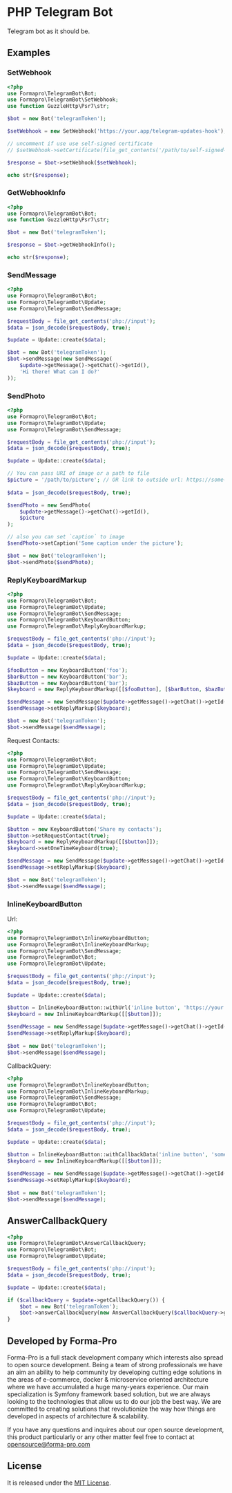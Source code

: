 # PHP Telegram Bot

Telegram bot as it should be.

## Examples

### SetWebhook

```php
<?php
use Formapro\TelegramBot\Bot;
use Formapro\TelegramBot\SetWebhook;
use function GuzzleHttp\Psr7\str;

$bot = new Bot('telegramToken');

$setWebhook = new SetWebhook('https://your.app/telegram-updates-hook');

// uncomment if use use self-signed certificate
// $setWebhook->setCertificate(file_get_contents('/path/to/self-signed-certifcate.pem'));

$response = $bot->setWebhook($setWebhook);

echo str($response);
```

### GetWebhookInfo

```php
<?php
use Formapro\TelegramBot\Bot;
use function GuzzleHttp\Psr7\str;

$bot = new Bot('telegramToken');

$response = $bot->getWebhookInfo();

echo str($response);
```

### SendMessage

```php
<?php
use Formapro\TelegramBot\Bot;
use Formapro\TelegramBot\Update;
use Formapro\TelegramBot\SendMessage;

$requestBody = file_get_contents('php://input'); 
$data = json_decode($requestBody, true);

$update = Update::create($data);

$bot = new Bot('telegramToken');
$bot->sendMessage(new SendMessage(
    $update->getMessage()->getChat()->getId(),
    'Hi there! What can I do?'
));
```

### SendPhoto

```php
<?php
use Formapro\TelegramBot\Bot;
use Formapro\TelegramBot\Update;
use Formapro\TelegramBot\SendMessage;

$requestBody = file_get_contents('php://input');
$data = json_decode($requestBody, true);

$update = Update::create($data);

// You can pass URI of image or a path to file
$picture = '/path/to/picture'; // OR link to outside url: https://some-server.com/some.jpg
 
$data = json_decode($requestBody, true);

$sendPhoto = new SendPhoto(
    $update->getMessage()->getChat()->getId(),
    $picture
);

// also you can set `caption` to image
$sendPhoto->setCaption('Some caption under the picture');

$bot = new Bot('telegramToken');
$bot->sendPhoto($sendPhoto);
```

### ReplyKeyboardMarkup

```php
<?php
use Formapro\TelegramBot\Bot;
use Formapro\TelegramBot\Update;
use Formapro\TelegramBot\SendMessage;
use Formapro\TelegramBot\KeyboardButton;
use Formapro\TelegramBot\ReplyKeyboardMarkup;

$requestBody = file_get_contents('php://input'); 
$data = json_decode($requestBody, true);

$update = Update::create($data);

$fooButton = new KeyboardButton('foo');
$barButton = new KeyboardButton('bar');
$bazButton = new KeyboardButton('bar');
$keyboard = new ReplyKeyboardMarkup([[$fooButton], [$barButton, $bazButton]]);

$sendMessage = new SendMessage($update->getMessage()->getChat()->getId(), 'Choose an option.');
$sendMessage->setReplyMarkup($keyboard);

$bot = new Bot('telegramToken');
$bot->sendMessage($sendMessage);
```

Request Contacts:

```php
<?php
use Formapro\TelegramBot\Bot;
use Formapro\TelegramBot\Update;
use Formapro\TelegramBot\SendMessage;
use Formapro\TelegramBot\KeyboardButton;
use Formapro\TelegramBot\ReplyKeyboardMarkup;

$requestBody = file_get_contents('php://input'); 
$data = json_decode($requestBody, true);

$update = Update::create($data);

$button = new KeyboardButton('Share my contacts');
$button->setRequestContact(true);
$keyboard = new ReplyKeyboardMarkup([[$button]]);
$keyboard->setOneTimeKeyboard(true);

$sendMessage = new SendMessage($update->getMessage()->getChat()->getId(), 'Please, share your contact info with us.');
$sendMessage->setReplyMarkup($keyboard);

$bot = new Bot('telegramToken');
$bot->sendMessage($sendMessage);
```

### InlineKeyboardButton

Url: 

```php
<?php
use Formapro\TelegramBot\InlineKeyboardButton;
use Formapro\TelegramBot\InlineKeyboardMarkup;
use Formapro\TelegramBot\SendMessage;
use Formapro\TelegramBot\Bot;
use Formapro\TelegramBot\Update;

$requestBody = file_get_contents('php://input'); 
$data = json_decode($requestBody, true);

$update = Update::create($data);

$button = InlineKeyboardButton::withUrl('inline button', 'https://your.app/link');
$keyboard = new InlineKeyboardMarkup([[$button]]);
        
$sendMessage = new SendMessage($update->getMessage()->getChat()->getId(), 'Click on inline button.');
$sendMessage->setReplyMarkup($keyboard);
                
$bot = new Bot('telegramToken');
$bot->sendMessage($sendMessage);
```

CallbackQuery: 

```php
<?php
use Formapro\TelegramBot\InlineKeyboardButton;
use Formapro\TelegramBot\InlineKeyboardMarkup;
use Formapro\TelegramBot\SendMessage;
use Formapro\TelegramBot\Bot;
use Formapro\TelegramBot\Update;

$requestBody = file_get_contents('php://input'); 
$data = json_decode($requestBody, true);

$update = Update::create($data);

$button = InlineKeyboardButton::withCallbackData('inline button', 'some_data');
$keyboard = new InlineKeyboardMarkup([[$button]]);
        
$sendMessage = new SendMessage($update->getMessage()->getChat()->getId(), 'Click on inline button.');
$sendMessage->setReplyMarkup($keyboard);
                
$bot = new Bot('telegramToken');
$bot->sendMessage($sendMessage);
```

## AnswerCallbackQuery

```php
<?php
use Formapro\TelegramBot\AnswerCallbackQuery;
use Formapro\TelegramBot\Bot;
use Formapro\TelegramBot\Update;

$requestBody = file_get_contents('php://input'); 
$data = json_decode($requestBody, true);

$update = Update::create($data);

if ($callbackQuery = $update->getCallbackQuery()) {
    $bot = new Bot('telegramToken');
    $bot->answerCallbackQuery(new AnswerCallbackQuery($callbackQuery->getId()));
}
```

## Developed by Forma-Pro

Forma-Pro is a full stack development company which interests also spread to open source development. 
Being a team of strong professionals we have an aim an ability to help community by developing cutting edge solutions in the areas of e-commerce, docker & microservice oriented architecture where we have accumulated a huge many-years experience. 
Our main specialization is Symfony framework based solution, but we are always looking to the technologies that allow us to do our job the best way. We are committed to creating solutions that revolutionize the way how things are developed in aspects of architecture & scalability.

If you have any questions and inquires about our open source development, this product particularly or any other matter feel free to contact at opensource@forma-pro.com

## License

It is released under the [MIT License](LICENSE).
